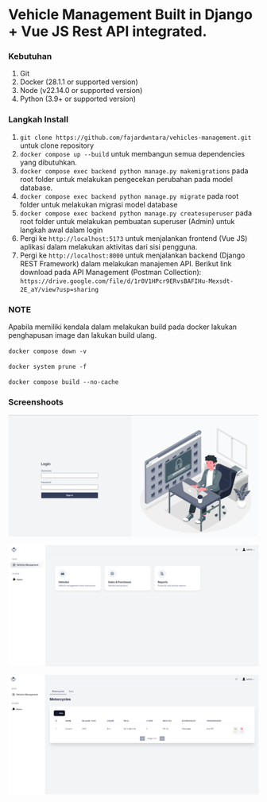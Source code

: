 # Vehicle Management Built in Django + Vue JS Rest API integrated. 

### Kebutuhan
1. Git
2. Docker (28.1.1 or supported version)
3. Node (v22.14.0 or supported version)
4. Python (3.9+ or supported version)

### Langkah Install
1. `git clone https://github.com/fajardwntara/vehicles-management.git` untuk clone repository
2. `docker compose up --build` untuk membangun semua dependencies yang dibutuhkan.
3. `docker compose exec backend python manage.py makemigrations` pada root folder untuk melakukan pengecekan perubahan pada model database.
4. `docker compose exec backend python manage.py migrate` pada root folder untuk melakukan migrasi model database
5. `docker compose exec backend python manage.py createsuperuser` pada root folder untuk melakukan pembuatan superuser (Admin) untuk langkah awal dalam login
6. Pergi ke `http://localhost:5173` untuk menjalankan frontend (Vue JS) aplikasi dalam melakukan aktivitas dari sisi pengguna.
7. Pergi ke `http://localhost:8000` untuk menjalankan backend (Django REST Framework) dalam melakukan manajemen API. Berikut link download pada API Management (Postman Collection): `https://drive.google.com/file/d/1r0V1HPcr9ERvsBAFIHu-Mexsdt-2E_aY/view?usp=sharing`

### NOTE
Apabila memiliki kendala dalam melakukan build pada docker lakukan penghapusan image dan lakukan build ulang.

`docker compose down -v`

`docker system prune -f`

`docker compose build --no-cache`

### Screenshoots
![Login](images/login.png)

![Menu](images/main-menu.png)

![Form](images/form.png)